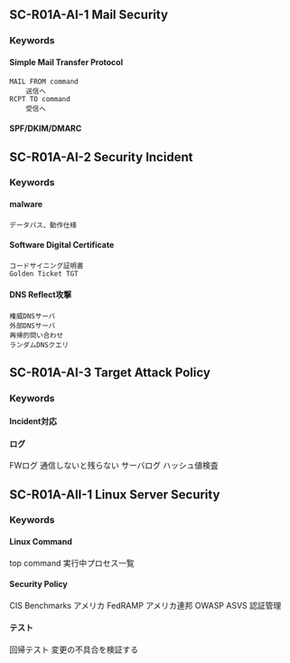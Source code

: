 ## SC-R01A-AI-1 Mail Security
### Keywords
#### Simple Mail Transfer Protocol
	MAIL FROM command
		送信へ
	RCPT TO command
		受信へ
#### SPF/DKIM/DMARC

##  SC-R01A-AI-2 Security Incident
### Keywords
#### malware
	データパス、動作仕様
#### Software Digital Certificate
	コードサイニング証明書
	Golden Ticket TGT
#### DNS Reflect攻撃　
	権威DNSサーバ
	外部DNSサーバ
	再帰的問い合わせ
	ランダムDNSクエリ
	
## SC-R01A-AI-3 Target Attack Policy
### Keywords
#### Incident対応
#### ログ
FWログ
	通信しないと残らない
サーバログ
	ハッシュ値検査

## SC-R01A-AII-1 Linux Server Security
### Keywords
#### Linux Command
top command 
	実行中プロセス一覧
#### Security Policy 
CIS Benchmarks 
	アメリカ
FedRAMP
	アメリカ連邦
OWASP ASVS
	認証管理
#### テスト
回帰テスト
	変更の不具合を検証する
